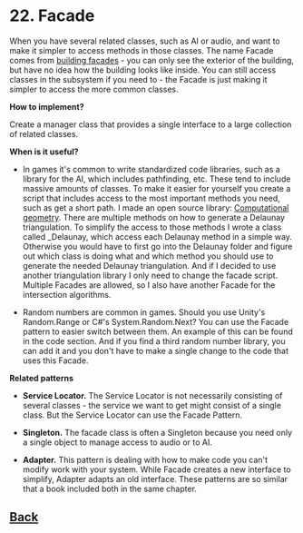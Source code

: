 # 22. Facade   

When you have several related classes, such as AI or audio, and want to make it simpler to access methods in those classes. The name Facade comes from [building facades](https://en.wikipedia.org/wiki/Fa%C3%A7ade) - you can only see the exterior of the building, but have no idea how the building looks like inside. You can still access classes in the subsystem if you need to - the Facade is just making it simpler to access the more common classes.

**How to implement?**

Create a manager class that provides a single interface to a large collection of related classes.

**When is it useful?**

- In games it's common to write standardized code libraries, such as a library for the AI, which includes pathfinding, etc. These tend to include massive amounts of classes. To make it easier for yourself you create a script that includes access to the most important methods you need, such as get a short path. I made an open source library: [Computational geometry](https://github.com/Habrador/Computational-geometry). There are multiple methods on how to generate a Delaunay triangulation. To simplify the access to those methods I wrote a class called _Delaunay, which access each Delaunay method in a simple way. Otherwise you would have to first go into the Delaunay folder and figure out which class is doing what and which method you should use to generate the needed Delaunay triangulation. And if I decided to use another triangulation library I only need to change the facade script. Multiple Facades are allowed, so I also have another Facade for the intersection algorithms.

- Random numbers are common in games. Should you use Unity's Random.Range or C#'s System.Random.Next? You can use the Facade pattern to easier switch between them. An example of this can be found in the code section. And if you find a third random number library, you can add it and you don't have to make a single change to the code that uses this Facade.        

**Related patterns**

- **Service Locator.** The Service Locator is not necessarily consisting of several classes - the service we want to get might consist of a single class. But the Service Locator can use the Facade Pattern.  

- **Singleton.** The facade class is often a Singleton because you need only a single object to manage access to audio or to AI.  

- **Adapter.** This pattern is dealing with how to make code you can't modify work with your system. While Facade creates a new interface to simplify, Adapter adapts an old interface. These patterns are so similar that a book included both in the same chapter.


## [Back](../)